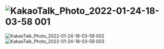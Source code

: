 # ![KakaoTalk_Photo_2022-01-24-18-03-58 001](https://user-images.githubusercontent.com/79395147/222039289-de5b3d6e-2f49-42da-8205-cd6eaae2c3d6.jpeg)
![KakaoTalk_Photo_2022-01-24-18-03-58 002](https://user-images.githubusercontent.com/79395147/222039300-44cd56db-a3c3-4e61-863b-b607bf46529e.jpeg)
![KakaoTalk_Photo_2022-01-24-18-03-59 003](https://user-images.githubusercontent.com/79395147/222039309-9639f6dc-5cab-4b6c-8e1b-ecc33fc561f8.jpeg)
